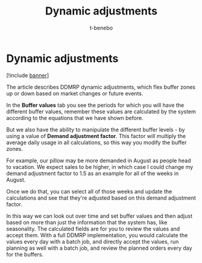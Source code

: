 ﻿---
title: Dynamic adjustments
description: The article describes DDMRP dynamic adjustments, which flex buffer zones up or down based on market changes or future events.
author: t-benebo
ms.date: 06/30/2022
ms.topic: article
ms.search.form:
audience: Application User
ms.reviewer: kamaybac
ms.search.region: Global
ms.author: benebotg
ms.search.validFrom: 2022-06-30
ms.dyn365.ops.version: 10.0.28
---

# Dynamic adjustments

[!include [banner](../includes/banner.md)]

The article describes DDMRP dynamic adjustments, which flex buffer zones up or down based on market changes or future events.

In the **Buffer values** tab you see the periods for which you will have the different buffer values, remember these values are calculated by the system according to the equations that we have shown before.

But we also have the ability to manipulate the different buffer levels - by using a value of **Demand adjustment factor**. This factor will multiply the average daily usage in all calculations, so this way you modify the buffer zones.

For example, our pillow may be more demanded in August as people head to vacation. We expect sales to be higher, in which case I could change my demand adjustment factor to 1.5 as an example for all of the weeks in August.

Once we do that, you can select all of those weeks and update the calculations and see that they're adjusted based on this demand adjustment factor.

In this way we can look out over time and set buffer values and then adjust based on more than just the information that the system has, like seasonality. The calculated fields are for you to review the values and accept them. With a full DDMRP implementation, you would calculate the values every day with a batch job, and directly accept the values, run planning as well with a batch job, and review the planned orders every day for the buffers.
